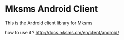 # Mksms Android Client

This is the Android client library for Mksms

how to use it ? http://docs.mksms.cm/en/client/android/
